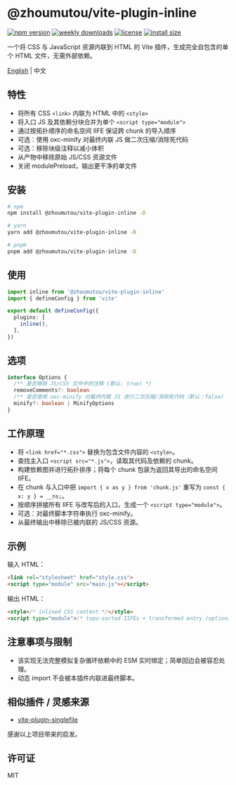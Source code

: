 # @zhoumutou/vite-plugin-inline

[![npm version](https://img.shields.io/npm/v/@zhoumutou/vite-plugin-inline.svg)](https://www.npmjs.com/package/@zhoumutou/vite-plugin-inline)
[![weekly downloads](https://img.shields.io/npm/dw/@zhoumutou/vite-plugin-inline)](https://www.npmjs.com/package/@zhoumutou/vite-plugin-inline)
[![license](https://img.shields.io/npm/l/@zhoumutou/vite-plugin-inline)](https://github.com/zhoumutou/vite-plugin-inline/blob/main/LICENSE)
[![install size](https://packagephobia.com/badge?p=@zhoumutou/vite-plugin-inline)](https://packagephobia.com/result?p=@zhoumutou/vite-plugin-inline)

一个将 CSS 与 JavaScript 资源内联到 HTML 的 Vite 插件，生成完全自包含的单个 HTML 文件，无需外部依赖。

[English](/README.md) | 中文

## 特性

- 将所有 CSS `<link>` 内联为 HTML 中的 `<style>`
- 将入口 JS 及其依赖分块合并为单个 `<script type="module">`
- 通过按拓扑顺序的命名空间 IIFE 保证跨 chunk 的导入顺序
- 可选：使用 oxc-minify 对最终内联 JS 做二次压缩/消除死代码
- 可选：移除块级注释以减小体积
- 从产物中移除原始 JS/CSS 资源文件
- 关闭 modulePreload，输出更干净的单文件

## 安装

```bash
# npm
npm install @zhoumutou/vite-plugin-inline -D

# yarn
yarn add @zhoumutou/vite-plugin-inline -D

# pnpm
pnpm add @zhoumutou/vite-plugin-inline -D
```

## 使用

```ts
import inline from '@zhoumutou/vite-plugin-inline'
import { defineConfig } from 'vite'

export default defineConfig({
  plugins: [
    inline(),
  ],
})
```

## 选项

```ts
interface Options {
  /** 是否移除 JS/CSS 文件中的注释 (默认: true) */
  removeComments?: boolean
  /** 是否使用 oxc-minify 对最终内联 JS 进行二次压缩/消除死代码（默认：false） */
  minify?: boolean | MinifyOptions
}
```

## 工作原理

- 将 `<link href="*.css">` 替换为包含文件内容的 `<style>`。
- 查找主入口 `<script src="*.js">`，读取其代码及依赖的 chunk。
- 构建依赖图并进行拓扑排序；将每个 chunk 包装为返回其导出的命名空间 IIFE。
- 在 chunk 与入口中把 `import { x as y } from 'chunk.js'` 重写为 `const { x: y } = __ns;`。
- 按顺序拼接所有 IIFE 与改写后的入口，生成一个 `<script type="module">`。
- 可选：对最终脚本字符串执行 oxc-minify。
- 从最终输出中移除已被内联的 JS/CSS 资源。

## 示例

输入 HTML：

```html
<link rel="stylesheet" href="style.css">
<script type="module" src="main.js"></script>
```

输出 HTML：

```html
<style>/* inlined CSS content */</style>
<script type="module">/* topo-sorted IIFEs + transformed entry (optionally minified) */</script>
```

## 注意事项与限制

- 该实现无法完整模拟复杂循环依赖中的 ESM 实时绑定；简单回边会被容忍处理。
- 动态 import 不会被本插件内联进最终脚本。

## 相似插件 / 灵感来源

- [vite-plugin-singlefile](https://github.com/richardtallent/vite-plugin-singlefile)

感谢以上项目带来的启发。

## 许可证

MIT

